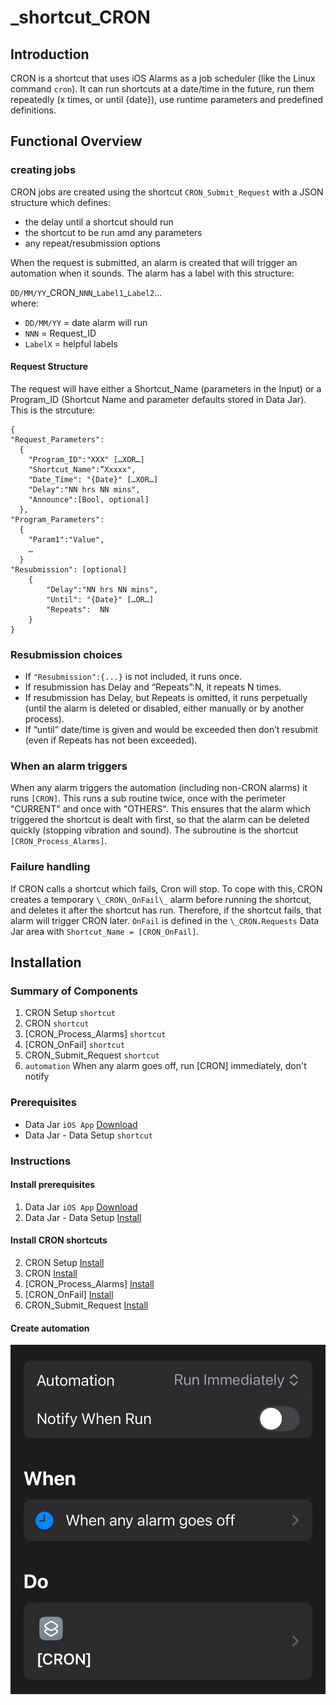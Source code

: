 # _shortcut_CRON
## Introduction

CRON is a shortcut that uses iOS Alarms as a job scheduler (like the Linux command `cron`). It can run shortcuts at a date/time in the future, run them repeatedly (x times, or until {date}), use runtime parameters and predefined definitions. 

## Functional Overview
### creating jobs
CRON jobs are created using the shortcut `CRON_Submit_Request` with a JSON structure which defines:
- the delay until a shortcut should run
- the shortcut to be run amd any parameters
- any repeat/resubmission options

When the request is submitted, an alarm is created that will trigger an automation when it sounds. The alarm has a label with this structure:

`DD/MM/YY`\_CRON\_`NNN`\_`Label1`_`Label2`...\
where:
- `DD/MM/YY` = date alarm will run
- `NNN` = Request_ID
- `LabelX` = helpful labels 

#### Request Structure
The request will have either a Shortcut_Name (parameters in the Input) or a Program_ID (Shortcut Name and parameter defaults stored in Data Jar). This is the strcuture:

```
{
"Request_Parameters":
  {
    "Program_ID":"XXX" […XOR…]
    "Shortcut_Name":”Xxxxx",
    "Date_Time": "{Date}" […XOR…]
    "Delay":"NN hrs NN mins",
    "Announce":[Bool, optional]
  },
"Program_Parameters":
  {
    "Param1":"Value",
    …
  }
"Resubmission": [optional]
    { 
        "Delay":"NN hrs NN mins",
        "Until": "{Date}" […OR…]
        "Repeats":  NN
    }
}
```

### Resubmission choices
- If `"Resubmission":{...}` is not included, it runs once.
- If resubmission has Delay and “Repeats”:N, it repeats N times.
- If resubmission has Delay, but Repeats is omitted, it runs perpetually (until the alarm is deleted or disabled, either manually or by another process).
- If “until” date/time is given and would be exceeded then don’t resubmit (even if Repeats has not been exceeded). 

### When an alarm triggers
When any alarm triggers the automation (including non-CRON alarms) it runs `[CRON]`. This runs a sub routine twice, once with the perimeter "CURRENT" and once with "OTHERS". This ensures that the alarm which triggered the shortcut is dealt with first, so that the alarm can be deleted quickly (stopping vibration and sound). The subroutine is the shortcut `[CRON_Process_Alarms]`.

### Failure handling
If CRON calls a shortcut which fails, Cron will stop. To cope with this, CRON creates a temporary `\_CRON\_OnFail\_` alarm before running the shortcut, and deletes it after the shortcut has run. Therefore, if the shortcut fails, that alarm will trigger CRON later. `OnFail` is defined in the `\_CRON.Requests` Data Jar area with `Shortcut_Name = [CRON_OnFail]`.  

## Installation
### Summary of Components
1. CRON Setup `shortcut`
2. CRON `shortcut`
1. [CRON_Process_Alarms] `shortcut`
1. [CRON_OnFail] `shortcut`
1. CRON_Submit_Request `shortcut`
1. `automation` When any alarm goes off, run [CRON] immediately, don't notify

### Prerequisites
- Data Jar `iOS App` [Download](https://apps.apple.com/gb/app/data-jar/id1453273600)
- Data Jar - Data Setup `shortcut`

### Instructions

#### Install prerequisites
1. Data Jar `iOS App` [Download](https://apps.apple.com/gb/app/data-jar/id1453273600)
2. Data Jar - Data Setup [Install](https://www.icloud.com/shortcuts/435822740ac349919f2d1e41629b3890)

#### Install CRON shortcuts
2. CRON Setup [Install](https://www.icloud.com/shortcuts/e11a4ef814034dee9f01a1c49ecdd9da)
2. CRON [Install](https://www.icloud.com/shortcuts/111b82f888fd4c0693aa363d66b746bd)
1. [CRON_Process_Alarms] [Install](https://www.icloud.com/shortcuts/4fc3d10e8ddc420fa509faa99776a3a3)
1. [CRON_OnFail] [Install](https://www.icloud.com/shortcuts/909be7629e864a4e95f086809e51abb6)
2. CRON_Submit_Request [Install](https://www.icloud.com/shortcuts/94b08be2763e4173a1c9e71ab1b3f5c4)

#### Create automation
![Automation](images/automation_definition.jpeg)
